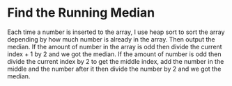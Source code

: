 # Find the Running Median

Each time a number is inserted to the array, I use heap sort to sort the array depending by how much number is already in the array.
Then output the median. If the amount of number in the array is odd then divide the current index + 1 by 2 and we got the median.
If the amount of number is odd then divide the current index by 2 to get the middle index, add the number in the middle and the number after it then divide the number by 2 and we got the median.



